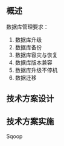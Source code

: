 ## 概述

数据库管理要求：
1. 数据库升级
2. 数据库备份
3. 数据库容灾与恢复
4. 数据库版本兼容
5. 数据库升级不停机
6. 数据迁移

## 技术方案设计

## 技术方案实施



Sqoop
